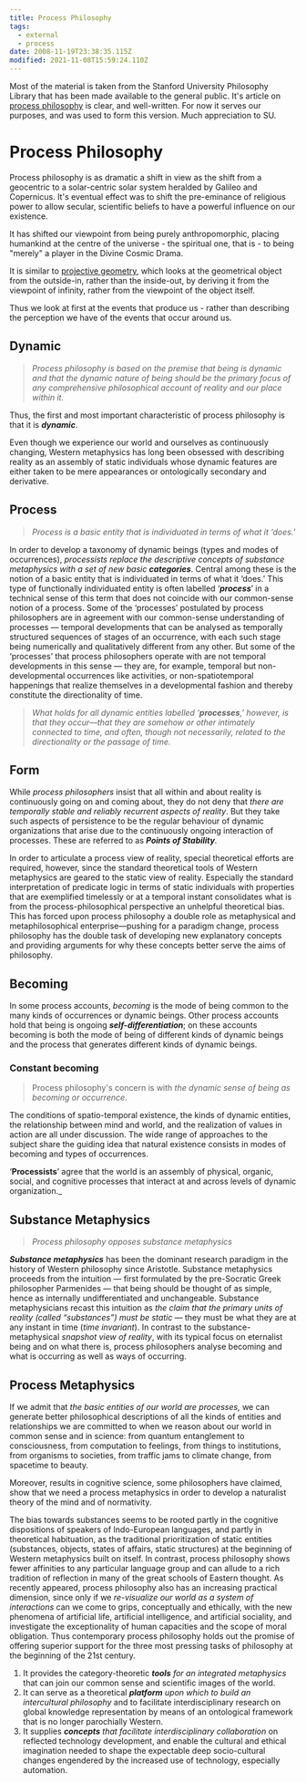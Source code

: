 ```yaml
---
title: Process Philosophy
tags:
  - external
  - process
date: 2008-11-19T23:38:35.115Z
modified: 2021-11-08T15:59:24.110Z
---
```


<!-- TODO:
https://www.harvardsquarelibrary.org/theology-philosophy/hartshorn-development-of-process-philosophy/
-->

Most of the material is taken from the Stanford University Philosophy Library that has been made available to the general public. It's article on [process philosophy](https://plato.stanford.edu/entries/process-philosophy/) is clear, and well-written. For now it serves our purposes, and was used to form this version. Much appreciation to SU.

# Process Philosophy

Process philosophy is as dramatic a shift in view as the shift from a geocentric to a solar-centric solar system heralded by Galileo and Copernicus. It's eventual effect was to shift the pre-eminance of religious power to allow secular, scientific beliefs to have a powerful influence on our existence.

It has shifted our viewpoint from being purely anthropomorphic, placing humankind at the centre of the universe - the spiritual one, that is - to being "merely" a player in the Divine Cosmic Drama.

It is similar to [projective geometry](http://www.britannica.com/eb/article-9111074/projective-geometry), which looks at the geometrical object from the outside-in, rather than the inside-out, by deriving it from the viewpoint of infinity, rather from the viewpoint of the object itself.

Thus we look at first at the events that produce us - rather than describing the perception we have of the events that occur around us.

## Dynamic

> _Process philosophy is based on the premise that being is dynamic and that the dynamic nature of being should be the primary focus of any comprehensive philosophical account of reality and our place within it._

Thus, the first and most important characteristic of process philosophy is that it is _**dynamic**_.

Even though we experience our world and ourselves as continuously changing, Western metaphysics has long been obsessed with describing reality as an assembly of static individuals whose dynamic features are either taken to be mere appearances or ontologically secondary and derivative.

## Process

> _Process is a basic entity that is individuated in terms of what it ‘does.’_

In order to develop a taxonomy of dynamic beings (types and modes of occurrences), _processists replace the descriptive concepts of substance metaphysics with a set of new basic **categories**_. Central among these is the notion of a basic entity that is individuated in terms of what it ‘does.’ This type of functionally individuated entity is often labelled ‘_**process**_’ in a technical sense of this term that does not coincide with our common-sense notion of a process. Some of the ‘processes’ postulated by process philosophers are in agreement with our common-sense understanding of processes — temporal developments that can be analysed as temporally structured sequences of stages of an occurrence, with each such stage being numerically and qualitatively different from any other. But some of the ‘processes’ that process philosophers operate with are not temporal developments in this sense — they are, for example, temporal but non-developmental occurrences like activities, or non-spatiotemporal happenings that realize themselves in a developmental fashion and thereby constitute the directionality of time.

> _What holds for all dynamic entities labelled ‘**processes**,’ however, is that they occur—that they are somehow or other intimately connected to time, and often, though not necessarily, related to the directionality or the passage of time._

## Form

While _process philosophers_ insist that all within and about reality is continuously going on and coming about, they do not deny that _there are temporally stable and reliably recurrent aspects of reality_. But they take such aspects of persistence to be the regular behaviour of dynamic organizations that arise due to the continuously ongoing interaction of processes. These are referred to as _**Points of Stability**._

In order to articulate a process view of reality, special theoretical efforts are required, however, since the standard theoretical tools of Western metaphysics are geared to the static view of reality. Especially the standard interpretation of predicate logic in terms of static individuals with properties that are exemplified timelessly or at a temporal instant consolidates what is from the process-philosophical perspective an unhelpful theoretical bias. This has forced upon process philosophy a double role as metaphysical and metaphilosophical enterprise—pushing for a paradigm change, process philosophy has the double task of developing new explanatory concepts and providing arguments for why these concepts better serve the aims of philosophy.

## Becoming

In some process accounts, _becoming_ is the mode of being common to the many kinds of occurrences or dynamic beings. Other process accounts hold that being is ongoing _**self-differentiation**_; on these accounts becoming is both the mode of being of different kinds of dynamic beings and the process that generates different kinds of dynamic beings.

### Constant becoming

> Process philosophy's concern is with _the dynamic sense of being as becoming or occurrence_.

The conditions of spatio-temporal existence, the kinds of dynamic entities, the relationship between mind and world, and the realization of values in action are all under discussion. The wide range of approaches to the subject share the guiding idea that natural existence consists in modes of becoming and types of occurrences.

‘**Processists**’ agree that the world is an assembly of physical, organic, social, and cognitive processes that interact at and across levels of dynamic organization.\_

## Substance Metaphysics

> _Process philosophy opposes substance metaphysics_

**_Substance metaphysics_** has been the dominant research paradigm in the history of Western philosophy since Aristotle. Substance metaphysics proceeds from the intuition — first formulated by the pre-Socratic Greek philosopher Parmenides — that being should be thought of as simple, hence as internally undifferentiated and unchangeable. Substance metaphysicians recast this intuition as _the claim that the primary units of reality (called “substances”) must be static_ — they must be what they are at any instant in time (_time invariant_). In contrast to the substance-metaphysical _snapshot view of reality_, with its typical focus on eternalist being and on what there is, process philosophers analyse becoming and what is occurring as well as ways of occurring.

## Process Metaphysics

If we admit that _the basic entities of our world are processes,_ we can generate better philosophical descriptions of all the kinds of entities and relationships we are committed to when we reason about our world in common sense and in science: from quantum entanglement to consciousness, from computation to feelings, from things to institutions, from organisms to societies, from traffic jams to climate change, from spacetime to beauty.

Moreover, results in cognitive science, some philosophers have claimed, show that we need a process metaphysics in order to develop a naturalist theory of the mind and of normativity.

The bias towards substances seems to be rooted partly in the cognitive dispositions of speakers of Indo-European languages, and partly in theoretical habituation, as the traditional prioritization of static entities (substances, objects, states of affairs, static structures) at the beginning of Western metaphysics built on itself. In contrast, process philosophy shows fewer affinities to any particular language group and can allude to a rich tradition of reflection in many of the great schools of Eastern thought. As recently appeared, process philosophy also has an increasing practical dimension, since only if we _re-visualize our world as a system of interactions_ can we come to grips, conceptually and ethically, with the new phenomena of artificial life, artificial intelligence, and artificial sociality, and investigate the exceptionality of human capacities and the scope of moral obligation. Thus contemporary process philosophy holds out the promise of offering superior support for the three most pressing tasks of philosophy at the beginning of the 21st century.

1. It provides the category-theoretic _**tools** for an integrated metaphysics_ that can join our common sense and scientific images of the world.
2. It can serve as a theoretical _**platform** upon which to build an intercultural philosophy_ and to facilitate interdisciplinary research on global knowledge representation by means of an ontological framework that is no longer parochially Western.
3. It supplies _**concepts** that facilitate interdisciplinary collaboration_ on reflected technology development, and enable the cultural and ethical imagination needed to shape the expectable deep socio-cultural changes engendered by the increased use of technology, especially automation.

